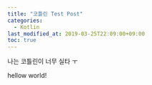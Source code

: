 ```yaml
---
title: "코틀린 Test Post"
categories: 
  - Kotlin
last_modified_at: 2019-03-25T22:09:00+09:00
toc: true
---
```


나는 코틀린이 너무 실타 ㅜ

hellow world!